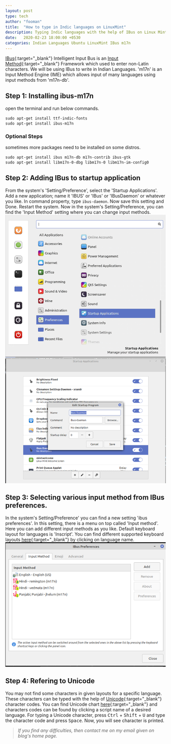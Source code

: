 ```yaml
---
layout: post
type: tech
author: "fooman"
title:  "How to type in Indic languages on LinuxMint"
description: Typing Indic languages with the help of IBus on Linux Mint or on Ubuntu or on other similar Linux distros.
date:   2020-02-23 18:00:00 +0530
categories: Indian Languages Ubuntu LinuxMint IBus m17n
---
```

[IBus](https://en.wikipedia.org/wiki/Intelligent_Input_Bus "wikipedia:IBus"){:target="_blank"} Intelligent Input Bus is an [Input Method](https://wiki.archlinux.org/index.php/Input_method "wikipedia:Input_method"){:target="_blank"} Framework which used to enter non-Latin characters. We will be using IBus to write in Indian Languages. 'm17n' is an Input Method Engine (IME) which allows input of many languages using input methods from 'm17n-db'.

## Step 1: Installing ibus-m17n
open the terminal and run below commands.
```
sudo apt-get install ttf-indic-fonts
sudo apt-get install ibus-m17n
```

### Optional Steps
sometimes more packages need to be installed on some distros.
```
sudo apt-get install ibus m17n-db m17n-contrib ibus-gtk
sudo apt-get install libm17n-0-dbg libm17n-0 libm17n-im-config0
```

## Step 2: Adding IBus to startup application
From the system's 'Setting/Preference', select the 'Startup Applications'. Add a new application; name it 'IBUS' or 'IBus' or 'IBusDaemon' or whatever you like. In command property, type `ibus-daemon`. Now save this setting and Done. Restart the system. Now in the system's Setting/Preference, you can find the 'Input Method' setting where you can change input methods. ![startup_application_menu](/assets/images/20200223_post_1/startup_application.png) ![startup_application_menu1](/assets/images/20200223_post_1/startup_application1.png)

## Step 3: Selecting various input method from IBus preferences.
In the system's Setting/Preference' you can find a new setting 'ibus preferences'. In this setting, there is a menu on top called 'Input method'. Here you can add different input methods as you like. Default keyboard layout for languages is 'Inscript'. You can find different supported keyboard layouts [here](https://fedoraproject.org/wiki/I18N/Indic#Keyboard_Layouts "keyboard_layouts"){:target="_blank"} by clicking on language name. ![ibus_preference](/assets/images/20200223_post_1/ibus_preference.png)

## Step 4: Refering to Unicode
You may not find some characters in given layouts for a specific language. These characters can be typed with the help of [Unicode](https://home.unicode.org/basic-info/overview/ "unicode"){:target="_blank"} character codes. You can find Unicode chart [here](http://www.unicode.org/charts/ "unicode_chart"){:target="_blank"} and characters codes can be found by clicking a script name of a desired language. For typing a Unicode character, press <kbd>Ctrl</kbd> + <kbd>Shift</kbd> + <kbd>U</kbd> and type the character code and press <kbd>Space</kbd>. Now, you will see character is printed.

> *If you find any difficulties, then contact me on my email given on blog's home page.*
